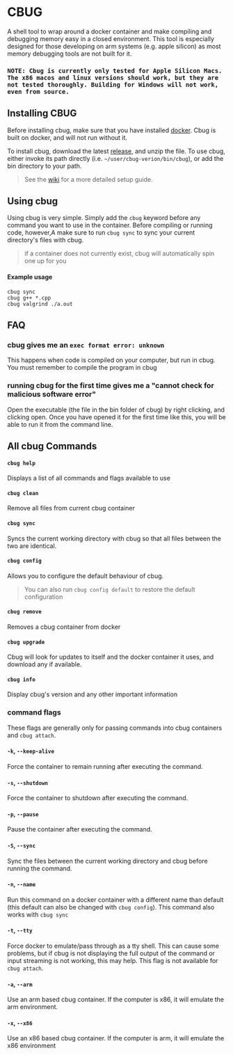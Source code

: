 # CBUG
A shell tool to wrap around a docker container and make compiling and debugging memory easy in a closed environment.
This tool is especially designed for those developing on arm systems (e.g. apple silicon) as most memory debugging tools are not built for it. 

### `NOTE: Cbug is currently only tested for Apple Silicon Macs. The x86 macos and linux versions should work, but they are not tested thoroughly. Building for Windows will not work, even from source.`

## Installing CBUG
Before installing cbug, make sure that you have installed [docker](https://docker.com). Cbug is built on docker, and will not run without it.

To install cbug, download the latest [release](https://github.com/eleanormally/cbug/releases), and unzip the file. To use cbug, either invoke its path directly (i.e. `~/user/cbug-verion/bin/cbug`), or add the bin directory to your path.

> See the [wiki](https://github.com/eleanormally/cbug/wiki#cbug-an-easy-to-use-shell-for-debugging) for a more detailed setup guide.

## Using cbug
Using cbug is very simple. Simply add the `cbug` keyword before any command you want to use in the container. Before compiling or running code, however,A make sure to run `cbug sync` to sync your current directory's files with cbug.
> if a container does not currently exist, cbug will automatically spin one up for you 
#### Example usage
```
cbug sync
cbug g++ *.cpp
cbug valgrind ./a.out
```

## FAQ
### cbug gives me an `exec format error: unknown`
This happens when code is compiled on your computer, but run in cbug. You must remember to compile the program in cbug

### running cbug for the first time gives me a "cannot check for malicious software error"
Open the executable (the file in the bin folder of cbug) by right clicking, and clicking open. Once you have opened it for the first time like this, you will be able to run it from the command line.

## All cbug Commands

#### `cbug help`
Displays a list of all commands and flags available to use

#### `cbug clean`
Remove all files from current cbug container

#### `cbug sync`
Syncs the current working directory with cbug so that all files between the two are identical.

#### `cbug config`
Allows you to configure the default behaviour of cbug. 
> You can also run `cbug config default` to restore the default configuration

#### `cbug remove`
Removes a cbug container from docker

#### `cbug upgrade`
Cbug will look for updates to itself and the docker container it uses, and download any if available.

#### `cbug info`
Display cbug's version and any other important information


### command flags

These flags are generally only for passing commands into cbug containers and `cbug attach`.

#### `-k`, `--keep-alive`
Force the container to remain running after executing the command.

#### `-s`, `--shutdown`
Force the container to shutdown after executing the command.

#### `-p`, `--pause`
Pause the container after executing the command.

#### `-S`, `--sync`
Sync the files between the current working directory and cbug before running the command.

#### `-n`, `--name`
Run this command on a docker container with a different name than default (this default can also be changed with `cbug config`). This command also works with `cbug sync`

#### `-t`, `--tty`
Force docker to emulate/pass through as a tty shell. This can cause some problems, but if cbug is not displaying the full output of the command or input streaming is not working, this may help. This flag is not available for `cbug attach`.

#### `-a`, `--arm`
Use an arm based cbug container. If the computer is x86, it will emulate the arm environment.

#### `-x`, `--x86`
Use an x86 based cbug container. If the computer is arm, it will emulate the x86 environment

